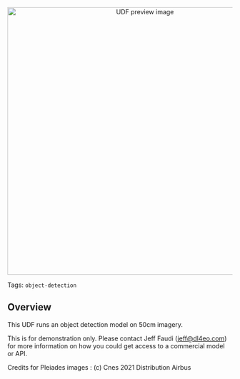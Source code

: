 <!--fused:preview-->
<p align="center"><img src="https://fused-magic.s3.us-west-2.amazonaws.com/thumbnails/dl4eo_cpu.png" width="600" alt="UDF preview image"></p>

<!--fused:tags-->
Tags: `object-detection`

<!--fused:readme-->
## Overview

This UDF runs an object detection model on 50cm imagery. 

This is for demonstration only. Please contact Jeff Faudi (jeff@dl4eo.com) for more information on how you could get access to a commercial model or API.

Credits for Pleiades images : (c) Cnes 2021 Distribution Airbus

